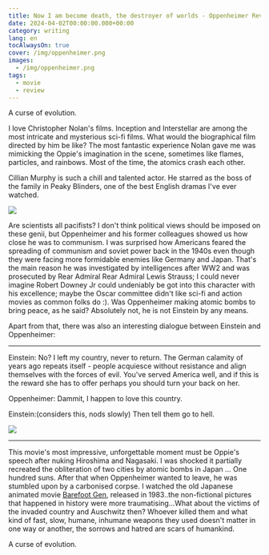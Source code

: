 ```yaml
---
title: Now I am become death, the destroyer of worlds - Oppenheimer Review
date: 2024-04-02T00:00:00.000+00:00
category: writing
lang: en
tocAlwaysOn: true
cover: /img/oppenheimer.png
images: 
  - /img/oppenheimer.png
tags:
  - movie
  - review
---
```

A curse of evolution. 
<!--more-->

I love Christopher Nolan's films. Inception and Interstellar are among the most intricate and mysterious sci-fi films. What would the biographical film directed by him be like?  The most fantastic experience Nolan gave me was mimicking the Oppie's imagination in the scene, sometimes like flames, particles, and rainbows. Most of the time, the atomics crash each other. 

Cillian Murphy is such a chill and talented actor. He starred as the boss of the family in Peaky Blinders, one of the best English dramas I've ever watched.

![](https://static1.srcdn.com/wordpress/wp-content/uploads/2023/07/oppenheimer-trailer-shot.jpg?q=50&fit=contain&w=767&h=&dpr=1.5)

Are scientists all pacifists? I don't think political views should be imposed on these genii, but Oppenheimer and his former colleagues showed us how close he was to communism. I was surprised how Americans feared the spreading of communism and soviet power back in the 1940s even though they were facing more formidable enemies like Germany and Japan. That's the main reason he was investigated by intelligences after WW2 and was prosecuted by Rear Admiral Rear Admiral Lewis Strauss; I could never imagine Robert Downey Jr could undeniably be got into this character with his excellence; maybe the Oscar committee didn't like sci-fi and action movies as common folks do :).  Was Oppenheimer making atomic bombs to bring peace, as he said? Absolutely not, he is not Einstein by any means. 

Apart from that, there was also an interesting dialogue between Einstein and Oppenheimer: 

---

Einstein: No? I left my country, never to return. The German calamity of years ago repeats itself - people acquiesce without resistance and align themselves with the forces of evil. You've served America well, and if this is the reward she has to offer perhaps you should turn your back on her.

Oppenheimer: Dammit, I happen to love this country.

Einstein:(considers this, nods slowly) Then tell them go to hell.



![](https://hips.hearstapps.com/hmg-prod/images/gf-15120-msg-64bf954d6a581.jpg?crop=0.8887443070917371xw:1xh;center,top&resize=768:*)

--- 

This movie's most impressive, unforgettable moment must be Oppie's speech after nuking Hiroshima and Nagasaki. I was shocked it partially recreated the obliteration of two cities by atomic bombs in Japan ... One hundred suns. After that when Oppenheimer wanted to leave, he was stumbled upon by a carbonised corpse. I watched the old Japanese animated movie [Barefoot Gen](https://www.imdb.com/title/tt0085218/), released in 1983..the non-fictional pictures that happened in history were more traumatising...What about the victims of the invaded country and Auschwitz then? Whoever killed them and what kind of fast, slow, humane, inhumane weapons they used doesn't matter in one way or another, the sorrows and hatred are scars of humankind. 





A curse of evolution. 







